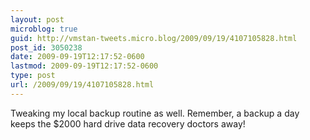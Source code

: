 ```yaml
---
layout: post
microblog: true
guid: http://vmstan-tweets.micro.blog/2009/09/19/4107105828.html
post_id: 3050238
date: 2009-09-19T12:17:52-0600
lastmod: 2009-09-19T12:17:52-0600
type: post
url: /2009/09/19/4107105828.html
---
```

Tweaking my local backup routine as well. Remember, a backup a day keeps the $2000 hard drive data recovery doctors away!
